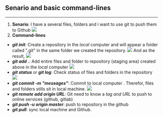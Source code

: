 ## Senario and basic command-lines
___
1. **Senario**: I have a several files, folders and i want to use git to push them to Github
![](https://github.com/viendanbac/Learning-git-Github-from-scratch/blob/master/Images/folder.png)
2. **Command-lines**
+ ***git init***: Create a repository in the *local* computer and will appear a folder called ".git" in the same folder we created the repository.
![](https://github.com/viendanbac/Learning-git-Github-from-scratch/blob/master/Images/init.png)
And as the result,
![](https://github.com/viendanbac/Learning-git-Github-from-scratch/blob/master/Images/folder_git.png)
+ ***git add .***: Add entire files and folder to repository (staging area) created above in the *local* computer
![](https://github.com/viendanbac/Learning-git-Github-from-scratch/blob/master/Images/add.png)
+ ***git status*** or ***git log***: Check status of files and folders in the repository
![](https://github.com/viendanbac/Learning-git-Github-from-scratch/blob/master/Images/status_2.png)
+ ***git commit -m "messages"***: Commit to local computer . Therefor,  files and folders stills sit in local machine.
![](https://github.com/viendanbac/Learning-git-Github-from-scratch/blob/master/Images/commit.png)
+ ***git remote add origin URL***: Git need to know a *tag and URL* to push to online services (github, gitlab)
[]()
+ ***git push -u origin master***: push to repository in the github
+ ***git pull***: sync local machine and Github.
[](https://github.com/viendanbac/Learning-git-Github-from-scratch/blob/master/remote_and_push.png)


